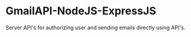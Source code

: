 # GmailAPI-NodeJS-ExpressJS
Server API's for authorizing user and sending emails directly using API's.
